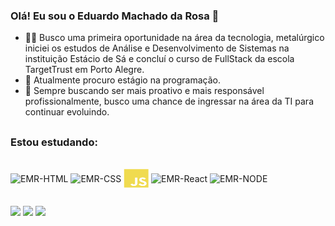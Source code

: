 ### Olá! Eu sou o Eduardo Machado da Rosa 👋

- 🙋‍♂️ Busco uma primeira oportunidade na área da tecnologia, metalúrgico iniciei os estudos de Análise e Desenvolvimento de Sistemas na instituição Estácio de Sá e concluí o curso de FullStack da escola TargetTrust em Porto Alegre. 
- 🔭 Atualmente procuro estágio na programação.
- 🌱 Sempre buscando ser mais proativo e mais responsável profissionalmente, busco uma chance de ingressar na área da TI para continuar evoluindo.


##



### Estou estudando:
<div style="display: inline_block"><br>
  <img align="center" alt="EMR-HTML" height="40" width="50" src="https://cdn.jsdelivr.net/gh/devicons/devicon/icons/html5/html5-plain-wordmark.svg">
  <img align="center" alt="EMR-CSS" height="40" width="50" src="https://cdn.jsdelivr.net/gh/devicons/devicon/icons/css3/css3-plain-wordmark.svg">
  <img align="center" alt="EMR-Js" height="30" width="40" src="https://raw.githubusercontent.com/devicons/devicon/master/icons/javascript/javascript-plain.svg">
  <img align="center" alt="EMR-React" height="40" width="50" src="https://cdn.jsdelivr.net/gh/devicons/devicon/icons/react/react-original-wordmark.svg">
  <img align="center" alt="EMR-NODE" height="40" width="50"  src="https://cdn.jsdelivr.net/gh/devicons/devicon/icons/nodejs/nodejs-plain-wordmark.svg" >
 

  

  </div>
  
  
  
  ##
  
  
  
  <div> 
  <a href="https://instagram.com/esseseduardo" target="_blank"><img src="https://img.shields.io/badge/-Instagram-%23E4405F?style=for-the-badge&logo=instagram&logoColor=white" target="_blank"></a>
 	<a href = "mailto:eduardomdrosa@gmail.com"><img src="https://img.shields.io/badge/-Gmail-%23333?style=for-the-badge&logo=gmail&logoColor=white" target="_blank"></a>
  <a href="https://www.linkedin.com/in/Eduardomdrosa" target="_blank"><img src="https://img.shields.io/badge/-LinkedIn-%230077B5?style=for-the-badge&logo=linkedin&logoColor=white" target="_blank"></a> 
  
</div>
